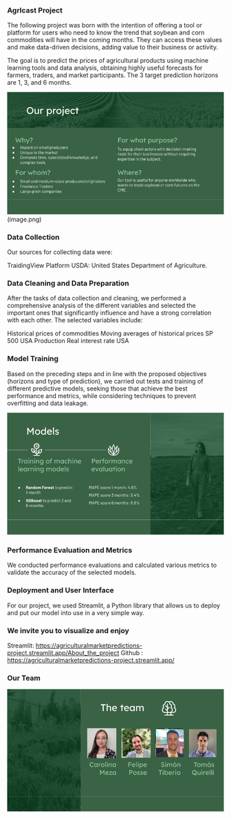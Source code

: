 ### Agrlcast Project ###

The following project was born with the intention of offering a tool or platform for users who need to know the trend that soybean and corn commodities will have in the coming months. They can access these values and make data-driven decisions, adding value to their business or activity.

The goal is to predict the prices of agricultural products using machine learning tools and data analysis, obtaining highly useful forecasts for farmers, traders, and market participants. The 3 target prediction horizons are 1, 3, and 6 months.

![Alt text](image-1.png)(image.png)

### Data Collection ###

Our sources for collecting data were:

TraidingView Platform
USDA: United States Department of Agriculture.


### Data Cleaning and Data Preparation ###

After the tasks of data collection and cleaning, we performed a comprehensive analysis of the different variables and selected the important ones that significantly influence and have a strong correlation with each other. The selected variables include:

Historical prices of commodities
Moving averages of historical prices
SP 500
USA Production
Real interest rate USA

### Model Training ###

Based on the preceding steps and in line with the proposed objectives (horizons and type of prediction), we carried out tests and training of different predictive models, seeking those that achieve the best performance and metrics, while considering techniques to prevent overfitting and data leakage.

![Alt text](image-2.png)


### Performance Evaluation and Metrics ###

We conducted performance evaluations and calculated various metrics to validate the accuracy of the selected models.





### Deployment and User Interface ###

For our project, we used Streamlit, a Python library that allows us to deploy and put our model into use in a very simple way.

### We invite you to visualize and enjoy ###

Streamlit: https://agriculturalmarketpredictions-project.streamlit.app/About_the_project
Github : https://agriculturalmarketpredictions-project.streamlit.app/



### Our Team ###


![Alt text](image-3.png)